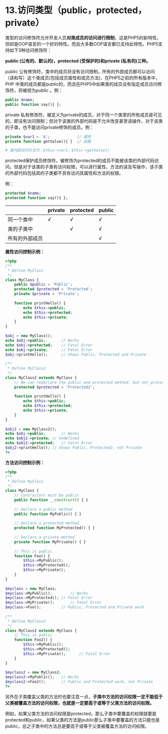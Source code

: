 # 13.访问类型（public，protected，private）

类型的访问修饰符允许开发人员**对类成员的访问进行限制**，这是PHP5的新特性，但却是OOP语言的一个好的特性。而且大多数OOP语言都已支持此特性。PHP5支持如下3种访问修饰符：

**public \(公有的、默认的\)，protected \(受保护的\)和private \(私有的\)三种。**

public 公有修饰符，类中的成员将没有访问限制，所有的外部成员都可以访问（读和写）这个类成员\(包括成员属性和成员方法\)，在PHP5之前的所有版本中，PHP 中类的成员都是public的，而且在PHP5中如果类的成员没有指定成员访问修饰符，将被视为public 。例：

```php
public $name;
public function say(){ };
```

private 私有修改符，被定义为private的成员，对于同一个类里的所有成员是可见的，即没有访问限制；但对于该类的外部代码是不允许改变甚至读操作，对于该类的子类，也不能访问private修饰的成员。例：

```php
private $var1 = 'A';            // 属性
private function getValue(){ }  // 函数

# 类内部访问方式为：$this->var1，$this->getValue()
```

protected保护成员修饰符，被修饰为protected的成员不能被该类的外部代码访问。但是对于该类的子类有访问权限，可以进行属性、方法的读及写操作，该子类的外部代码包括其的子类都不具有访问其属性和方法的权限。

例：

```php
protected $name;
protected function say(){ };
```

|  | private | protected | public |
| :--- | :--- | :--- | :--- |
| 同一个类中 | √ | √ | √ |
| 类的子类中 |  | √ | √ |
| 所有的外部成员 |  |  | √ |

**属性访问控制示例：**

```php
<?php
/**
 * Define MyClass
 */
class MyClass {
    public $public = 'Public';
    protected $protected = 'Protected';
    private $private = 'Private';
 
    function printHello() {
        echo $this->public;
        echo $this->protected;
        echo $this->private;
    }
}
 
$obj = new MyClass();
echo $obj->public;       // Works
echo $obj->protected;    // Fatal Error
echo $obj->private;      // Fatal Error
$obj->printHello();      // Shows Public, Protected and Private
 
/**
 * Define MyClass2
 */
class MyClass2 extends MyClass {
    // We can redeclare the public and protected method, but not private
    protected $protected = 'Protected2';
 
    function printHello() {
        echo $this->public;
        echo $this->protected;
        echo $this->private;
    }
}
 
$obj2 = new MyClass2();
echo $obj->public;       // Works
echo $obj2->private; // Undefined
echo $obj2->protected;   // Fatal Error
$obj2->printHello(); // Shows Public, Protected2, not Private
?>
```

**方法访问控制示例：**

```php
<?php
/**
 * Define MyClass
 */
class MyClass {
    // Contructors must be public
    public function __construct() { }
 
    // Declare a public method
    public function MyPublic() { }
 
    // Declare a protected method
    protected function MyProtected() { }
 
    // Declare a private method
    private function MyPrivate() { }
 
    // This is public
    function Foo() {
        $this->MyPublic();
        $this->MyProtected();
        $this->MyPrivate();
    }
}
 
$myclass = new MyClass;
$myclass->MyPublic();        // Works
$myclass->MyProtected(); // Fatal Error
$myclass->MyPrivate();       // Fatal Error
$myclass->Foo();         // Public, Protected and Private work
 
/**
 * Define MyClass2
 */
class MyClass2 extends MyClass {
    // This is public
    function Foo2() {
        $this->MyPublic();
        $this->MyProtected();
        $this->MyPrivate();      // Fatal Error
    }
}
 
$myclass2 = new MyClass2;
$myclass2->MyPublic();   // Works
$myclass2->Foo2();       // Public and Protected work, not Private
?>
```

另外在子类覆盖父类的方法时也要注意一点，**子类中方法的访问权限一定不能低于父类被覆盖方法的访问权限，也就是一定要高于或等于父类方法的访问权限。**

例如，如果父类方法的访问权限是protected，那么子类中要覆盖的权限就要是protected和public，如果父类的方法是public那么子类中要覆盖的方法只能也是public，总之子类中的方法总是要高于或等于父类被覆盖方法的访问权限。

